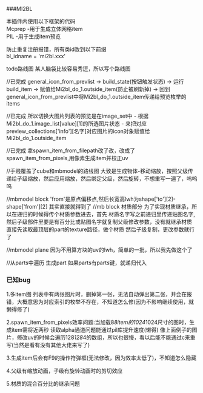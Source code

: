 ###MI2BL

本插件内使用以下框架的代码  
Mcprep -用于生成立体网格item  
PIL -用于生成item预览  

防止重复注册报错，所有类id改到以下前缀  
bl_idname = 'mi2bl.xxx'  

todo路线图 某人脑袋比较容易秀逗，所以写个路线图

//已完成
general_icon_from_prevlist → build_state(按钮触发状态) → 运行build_item → 赋值给Mi2bl_do_1.outside_item(防止被刷新掉) → 回到general_icon_from_prevlist中将Mi2bl_do_1.outside_item传递给预览枚举的items


//已完成
所以切换大图片列表的预览是在image_set中 - 根据Mi2bl_do_1.image_list[value][1]的所选图片状态 - 来把对应preview_collections['info'][名字]对应图片的icon对象赋值给Mi2bl_do_1.outside_item

//已完成
拿spawn_item_from_filepath改了改，改成了spawn_item_from_pixels,用像素生成item并校正uv

//手贱覆盖了cube和mbmodel的路线图
大致是生成物体-移动缩放，按照父级传递给子级缩放，然后应用缩放，然后绑定父级，然后旋转，不想重写一遍了，呜呜呜

//mbmodel block
'from'是原点偏移点,然后长宽高lwh为shape['to'][2]-shape['from'][2]
其实直接就得到了
//mb block 材质部分
为了实现材质继承，所以在递归的时候得传个材质参数进去，首先
材质名字写之前递归里传递贴图名字,然后子级部件里要是有百分比或贴图名字就复制父级修改参数，没有就继承材质
直接先读取最顶层的part的texture路径，做个材质
然后子级复制，更改参数就行了

//mbmodel plane
因为不用算方块的uv的lwh，简单的一批，所以我先做这个了

//从parts中遍历
生成part
如果parts有parts键，就递归代入

### 已知bug ###
1.多item图 列表中有两张图片时，删掉第一张，无法自动弹出第二张，并会在报错，大概意思为对应索引的枚举不存在，不知道怎么修(因为不影响继续使用，就懒得修了)

2.spawn_item_from_pixels效率问题:当加载8*8item的1024*1024尺寸的图时，生成item需将近两秒
读取alpha通道问题能通过pil库提升速度(懒得)
像上面例子的图片，修改uv的时候会遍历128*128*4的数组，所以也很慢，看以后能不能通过c来重写(当然是看有没有其他大佬来写了)

3.生成item后会有F9的操作符弹框(无法修改，因为效率太低了)，不知道怎么隐藏

4.父级有缩放动画，子级有旋转动画时的剪切效应

5.材质的混合百分比的继承问题
